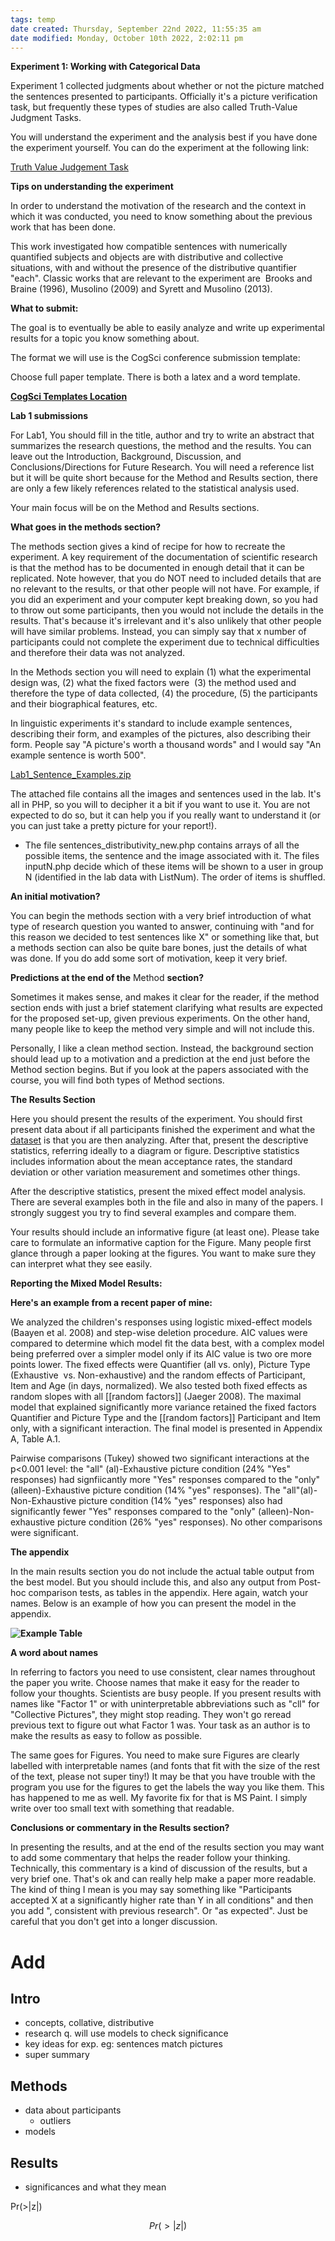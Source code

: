 ```yaml
---
tags: temp
date created: Thursday, September 22nd 2022, 11:55:35 am
date modified: Monday, October 10th 2022, 2:02:11 pm
---
```


**Experiment 1: Working with Categorical Data**

Experiment 1 collected judgments about whether or not the picture matched the sentences presented to participants. Officially it's a picture verification task, but frequently these types of studies are also called Truth-Value Judgment Tasks. 

You will understand the experiment and the analysis best if you have done the experiment yourself. You can do the experiment at the following link:[](https://brightspace.rug.nl//content/enforced/80947-WMCC003-05.2022-2023.1/csfiles/home_dir/Lab1_Sentence_Examples.zip?_&d2lSessionVal=qodp53Z1d1P8nZkdeb54ar5zS&ou=80947)

[Truth Value Judgement Task](https://survey.ai.rug.nl/LanguageModelling_Exp1/)

**Tips on understanding the experiment**

In order to understand the motivation of the research and the context in which it was conducted, you need to know something about the previous work that has been done.

This work investigated how compatible sentences with numerically quantified subjects and objects are with distributive and collective situations, with and without the presence of the distributive quantifier "each". Classic works that are relevant to the experiment are  Brooks and Braine (1996), Musolino (2009) and Syrett and Musolino (2013). 

**What to submit:**

The goal is to eventually be able to easily analyze and write up experimental results for a topic you know something about. 

The format we will use is the CogSci conference submission template:

Choose full paper template. There is both a latex and a word template. 

**[CogSci Templates Location](https://dearmond.sharepoint.com/ExternalSharing/Shared%20Documents/Forms/AllItems.aspx?ga=1&id=%2FExternalSharing%2FShared%20Documents%2FPodium%20Clients%20External%20Documents%2FCSS%2F2%2E%20Conference%2FCogSci%20submission%20templates%2Fcogsci%2Dtemplate&viewid=01b849b8%2D60c6%2D4417%2D8c4b%2D6cf3b5a24ad8)**

**Lab 1 submissions**

For Lab1, You should fill in the title, author and try to write an abstract that summarizes the research questions, the method and the results. You can leave out the Introduction, Background, Discussion, and Conclusions/Directions for Future Research. You will need a reference list but it will be quite short because for the Method and Results section, there are only a few likely references related to the statistical analysis used. 

Your main focus will be on the Method and Results sections. 

**What goes in the methods section?**

The methods section gives a kind of recipe for how to recreate the experiment. A key requirement of the documentation of scientific research is that the method has to be documented in enough detail that it can be replicated. Note however, that you do NOT need to included details that are no relevant to the results, or that other people will not have. For example, if you did an experiment and your computer kept breaking down, so you had to throw out some participants, then you would not include the details in the results. That's because it's irrelevant and it's also unlikely that other people will have similar problems. Instead, you can simply say that x number of participants could not complete the experiment due to technical difficulties and therefore their data was not analyzed. 

In the Methods section you will need to explain (1) what the experimental design was, (2) what the fixed factors were  (3) the method used and therefore the type of data collected, (4) the procedure, (5) the participants and their biographical features, etc. 

In linguistic experiments it's standard to include example sentences, describing their form, and examples of the pictures, also describing their form. People say "A picture's worth a thousand words" and I would say "An example sentence is worth 500". 

[Lab1_Sentence_Examples.zip](https://brightspace.rug.nl//content/enforced/80947-WMCC003-05.2022-2023.1/csfiles/home_dir/Lab1_Sentence_Examples.zip?_&d2lSessionVal=qodp53Z1d1P8nZkdeb54ar5zS&ou=80947)

The attached file contains all the images and sentences used in the lab. It's all in PHP, so you will to decipher it a bit if you want to use it. You are not expected to do so, but it can help you if you really want to understand it (or you can just take a pretty picture for your report!).

- The file sentences_distributivity_new.php contains arrays of all the possible items, the sentence and the image associated with it. The files inputN.php decide which of these items will be shown to a user in group N (identified in the lab data with ListNum). The order of items is shuffled.

**An initial motivation?**

You can begin the methods section with a very brief introduction of what type of research question you wanted to answer, continuing with "and for this reason we decided to test sentences like X" or something like that, but a methods section can also be quite bare bones, just the details of what was done. If you do add some sort of motivation, keep it very brief. 

**Predictions at the end of the** Method **section?**

Sometimes it makes sense, and makes it clear for the reader, if the method section ends with just a brief statement clarifying what results are expected for the proposed set-up, given previous experiments. On the other hand, many people like to keep the method very simple and will not include this. 

Personally, I like a clean method section. Instead, the background section should lead up to a motivation and a prediction at the end just before the Method section begins. But if you look at the papers associated with the course, you will find both types of Method sections. 

**The Results Section**

Here you should present the results of the experiment. You should first present data about if all participants finished the experiment and what the [dataset](dataset.md) is that you are then analyzing. After that, present the descriptive statistics, referring ideally to a diagram or figure. Descriptive statistics includes information about the mean acceptance rates, the standard deviation or other variation measurement and sometimes other things.

After the descriptive statistics, present the mixed effect model analysis. There are several examples both in the file and also in many of the papers. I strongly suggest you try to find several examples and compare them. 

Your results should include an informative figure (at least one). Please take care to formulate an informative caption for the Figure. Many people first glance through a paper looking at the figures. You want to make sure they can interpret what they see easily. 

**Reporting the Mixed Model Results:**

**Here's an example from a recent paper of mine:**

We analyzed the children's responses using logistic mixed-effect models (Baayen et al. 2008) and step-wise deletion procedure. AIC values were compared to determine which model fit the data best, with a complex model being preferred over a simpler model only if its AIC value is two ore more points lower. The fixed effects were Quantifier (all vs. only), Picture Type (Exhaustive  vs. Non-exhaustive) and the random effects of Participant, Item and Age (in days, normalized). We also tested both fixed effects as random slopes with all [[random factors]] (Jaeger 2008). The maximal model that explained significantly more variance retained the fixed factors Quantifier and Picture Type and the [[random factors]] Participant and Item only, with a significant interaction. The final model is presented in Appendix A, Table A.1.

Pairwise comparisons (Tukey) showed two significant interactions at the p<0.001 level: the "all" (al)-Exhaustive picture condition (24% "Yes" responses) had signfiicantly more "Yes" responses compared to the "only"(alleen)-Exhaustive picture condition (14% "yes" responses). The "all"(al)-Non-Exhaustive picture condition (14% "yes" responses) also had significantly fewer "Yes" responses compared to the "only" (alleen)-Non-exhaustive picture condition (26% "yes" responses). No other comparisons were significant.

**The appendix**

In the main results section you do not include the actual table output from the best model. But you should include this, and also any output from Post-hoc comparison tests, as tables in the appendix. Here again, watch your names. Below is an example of how you can present the model in the appendix. 

  

**![Example Table](https://brightspace.rug.nl//content/enforced/80947-WMCC003-05.2022-2023.1/Model_Presentation.jpg?_&d2lSessionVal=qodp53Z1d1P8nZkdeb54ar5zS&ou=80947 "Example Table")**

**A word about names**

In referring to factors you need to use consistent, clear names throughout the paper you write. Choose names that make it easy for the reader to follow your thoughts. Scientists are busy people. If you present results with names like "Factor 1" or with uninterpretable abbreviations such as "cll" for "Collective Pictures", they might stop reading. They won't go reread previous text to figure out what Factor 1 was. Your task as an author is to make the results as easy to follow as possible. 

The same goes for Figures. You need to make sure Figures are clearly labelled with interpretable names (and fonts that fit with the size of the rest of the text, please not super tiny!) It may be that you have trouble with the program you use for the figures to get the labels the way you like them. This has happened to me as well. My favorite fix for that is MS Paint. I simply write over too small text with something that readable. 

**Conclusions or commentary in the Results section?**

In presenting the results, and at the end of the results section you may want to add some commentary that helps the reader follow your thinking. Technically, this commentary is a kind of discussion of the results, but a very brief one. That's ok and can really help make a paper more readable. The kind of thing I mean is you may say something like "Participants accepted X at a significantly higher rate than Y in all conditions" and then you add ", consistent with previous research". Or "as expected". Just be careful that you don't get into a longer discussion.

# Add

## Intro
- concepts, collative, distributive
- research q. will use models to check significance
- key ideas for exp. eg: sentences match pictures
- super summary

## Methods
- data about participants
	- outliers
- models

## Results
- significances and what they mean

Pr(>|z|)

$$Pr(\gt|z|)$$



